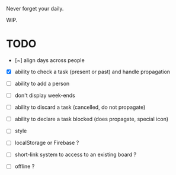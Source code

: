 Never forget your daily.

WIP.

# TODO

- [~] align days across people
- [x] ability to check a task (present or past) and handle propagation 
- [ ] ability to add a person
- [ ] don't display week-ends
- [ ] ability to discard a task (cancelled, do not propagate)
- [ ] ability to declare a task blocked (does propagate, special icon)
- [ ] style
- [ ] localStorage or Firebase ?
- [ ] short-link system to access to an existing board ?
- [ ] offline ?

